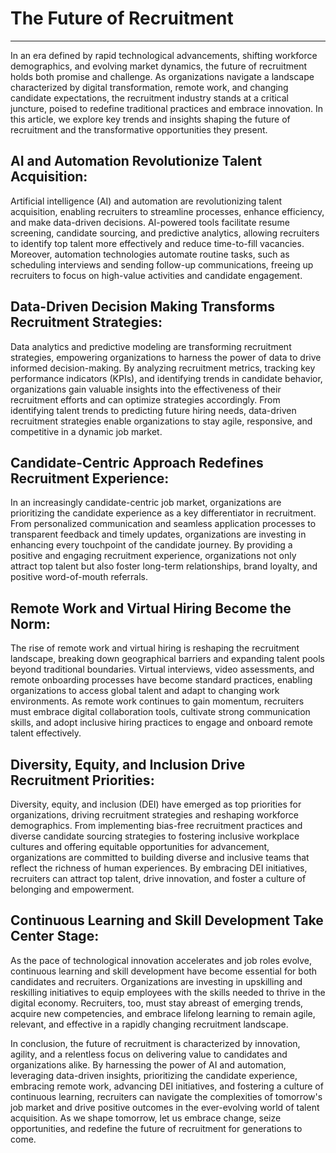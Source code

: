
# The Future of Recruitment
***

In an era defined by rapid technological advancements, shifting workforce demographics, and evolving market dynamics, the future of recruitment holds both promise and challenge. As organizations navigate a landscape characterized by digital transformation, remote work, and changing candidate expectations, the recruitment industry stands at a critical juncture, poised to redefine traditional practices and embrace innovation. In this article, we explore key trends and insights shaping the future of recruitment and the transformative opportunities they present.

## AI and Automation Revolutionize Talent Acquisition:
Artificial intelligence (AI) and automation are revolutionizing talent acquisition, enabling recruiters to streamline processes, enhance efficiency, and make data-driven decisions. AI-powered tools facilitate resume screening, candidate sourcing, and predictive analytics, allowing recruiters to identify top talent more effectively and reduce time-to-fill vacancies. Moreover, automation technologies automate routine tasks, such as scheduling interviews and sending follow-up communications, freeing up recruiters to focus on high-value activities and candidate engagement.

## Data-Driven Decision Making Transforms Recruitment Strategies:
Data analytics and predictive modeling are transforming recruitment strategies, empowering organizations to harness the power of data to drive informed decision-making. By analyzing recruitment metrics, tracking key performance indicators (KPIs), and identifying trends in candidate behavior, organizations gain valuable insights into the effectiveness of their recruitment efforts and can optimize strategies accordingly. From identifying talent trends to predicting future hiring needs, data-driven recruitment strategies enable organizations to stay agile, responsive, and competitive in a dynamic job market.

## Candidate-Centric Approach Redefines Recruitment Experience:
In an increasingly candidate-centric job market, organizations are prioritizing the candidate experience as a key differentiator in recruitment. From personalized communication and seamless application processes to transparent feedback and timely updates, organizations are investing in enhancing every touchpoint of the candidate journey. By providing a positive and engaging recruitment experience, organizations not only attract top talent but also foster long-term relationships, brand loyalty, and positive word-of-mouth referrals.

## Remote Work and Virtual Hiring Become the Norm:
The rise of remote work and virtual hiring is reshaping the recruitment landscape, breaking down geographical barriers and expanding talent pools beyond traditional boundaries. Virtual interviews, video assessments, and remote onboarding processes have become standard practices, enabling organizations to access global talent and adapt to changing work environments. As remote work continues to gain momentum, recruiters must embrace digital collaboration tools, cultivate strong communication skills, and adopt inclusive hiring practices to engage and onboard remote talent effectively.

## Diversity, Equity, and Inclusion Drive Recruitment Priorities:
Diversity, equity, and inclusion (DEI) have emerged as top priorities for organizations, driving recruitment strategies and reshaping workforce demographics. From implementing bias-free recruitment practices and diverse candidate sourcing strategies to fostering inclusive workplace cultures and offering equitable opportunities for advancement, organizations are committed to building diverse and inclusive teams that reflect the richness of human experiences. By embracing DEI initiatives, recruiters can attract top talent, drive innovation, and foster a culture of belonging and empowerment.

## Continuous Learning and Skill Development Take Center Stage:
As the pace of technological innovation accelerates and job roles evolve, continuous learning and skill development have become essential for both candidates and recruiters. Organizations are investing in upskilling and reskilling initiatives to equip employees with the skills needed to thrive in the digital economy. Recruiters, too, must stay abreast of emerging trends, acquire new competencies, and embrace lifelong learning to remain agile, relevant, and effective in a rapidly changing recruitment landscape.

In conclusion, the future of recruitment is characterized by innovation, agility, and a relentless focus on delivering value to candidates and organizations alike. By harnessing the power of AI and automation, leveraging data-driven insights, prioritizing the candidate experience, embracing remote work, advancing DEI initiatives, and fostering a culture of continuous learning, recruiters can navigate the complexities of tomorrow's job market and drive positive outcomes in the ever-evolving world of talent acquisition. As we shape tomorrow, let us embrace change, seize opportunities, and redefine the future of recruitment for generations to come.
